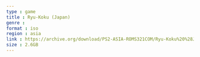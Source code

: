 ```yaml
---
type : game
title : Ryu-Koku (Japan)
genre : 
format : iso
region : asia
link : https://archive.org/download/PS2-ASIA-ROMS321COM/Ryu-Koku%20%28Japan%29.7z
size : 2.6GB
---
```

